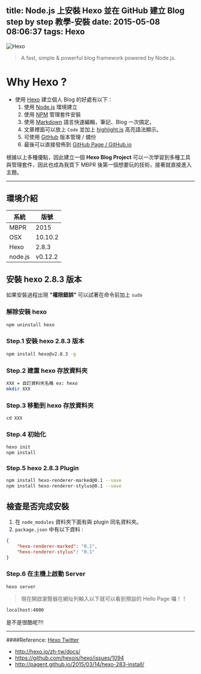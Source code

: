 title: Node.js 上安裝 Hexo 並在 GitHub 建立 Blog step by step 教學-安裝
date: 2015-05-08 08:06:37
tags: Hexo 
---

![Hexo](https://googledrive.com/host/0B4fEFbbW93y5dVZoRTBCbjJEVHc)

> A fast, simple & powerful blog framework powered by Node.js.

<!--more-->

# Why Hexo ?

* 使用 [Hexo](http://hexo.io/) 建立個人 Blog 的好處有以下：
	1. 使用 [Node.js](https://nodejs.org/) 環境建立
	2. 使用 [NPM](https://www.npmjs.com/) 管理套件安裝
	3. 使用 [Markdown](http://zh.wikipedia.org/wiki/Markdown) 語言快速編輯，筆記、Blog 一次搞定。
	4. 文章裡面可以放上 `Code` 並加上 [highlight.js](https://highlightjs.org/static/demo/) 高亮語法顯示。
	5. 可使用 [GitHub](https://github.com/) 版本管理 / 備份
	6. 最後可以直接發佈到 [GitHub Page / GitHub.io](https://pages.github.com/)

根據以上多種優點，因此建立一個 **Hexo Blog Project** 可以一次學習到多種工具與管理套件，因此也成為我買下 MBPR 後第一個想要玩的技術，接著就直接進入主題。

---

## 環境介紹

系統|版號
----|-----
MBPR|2015
OSX|10.10.2
Hexo|2.8.3
node.js|v0.12.2

## 安裝 hexo 2.8.3 版本

如果安裝過程出現 **"權限錯誤"** 可以試著在命令前加上 `sudo`

### 解除安裝 hexo
``` bash
npm uninstall hexo
```

### Step.1 安裝 hexo 2.8.3 版本
``` bash
npm install hexo@v2.8.3 -g
```

### Step.2 建置 hexo 存放資料夾

``` bash
XXX = 自訂資料夾名稱 ex: hexo
mkdir XXX
```

### Step.3 移動到 hexo 存放資料夾
```
cd XXX
```

### Step.4 初始化
``` bash
hexo init
npm install
```

### Step.5 hexo 2.8.3 Plugin
``` bash
npm install hexo-renderer-marked@0.1 --save
npm install hexo-renderer-stylus@0.1 --save
```

## 檢查是否完成安裝
1. 在 `node_modules` 資料夾下面有與 plugin 同名資料夾。
2. `package.json` 中有以下資料 :

``` json
{
    "hexo-renderer-marked": "0.1",
    "hexo-renderer-stylus": "0.1"
}
```

### Step.6 在主機上啟動 Server
``` bush
hexo server
```

> 現在開啟瀏覽器在網址列輸入以下就可以看到預設的 Hello Page 囉！！

``` bash
localhost:4000
```

是不是很酷呢?!!

------

####Reference:
[Hexo Twitter](https://twitter.com/hexojs?lang=zh-tw)

* http://hexo.io/zh-tw/docs/
* https://github.com/hexojs/hexo/issues/1094
* http://pagent.github.io/2015/03/14/hexo-283-install/
